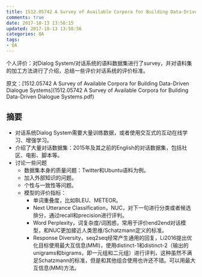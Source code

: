 ```yaml
---
title: 1512.05742 A Survey of Available Corpora for Building Data-Driven Dialogue Systems
comments: true
date: 2017-10-13 13:58:15
updated: 2017-10-13 13:58:56
categories: QA
tags:
- QA
---
```

个人评价：对Dialog System/对话系统的语料数据集进行了survey，并对语料集的加工方法进行了介绍，总结一些评价对话系统的评价标准。

<!-- more -->

原文：[1512.05742 A Survey of Available Corpora for Building Data-Driven Dialogue Systems](1512.05742 A Survey of Available Corpora for Building Data-Driven Dialogue Systems.pdf)



## 摘要

* 对话系统Dialog System需要大量训练数据，或者使用交互式的互动在线学习、增强学习。
* 介绍了大量对话数据集：2015年及其之前的English的对话数据集，包括社区、电影、脚本等。
* 讨论一些问题
    * 数据集本身的质量问题：Twitter和Ubuntu语料为例。
    * 加入外部知识的问题。
    * 个性与一致性等问题。
    * 模型的评价指标：
        * 单词重叠度，比如BLEU、METEOR。
        * Next Utterance Classification，NUC，对下一句进行分类或者候选排分，通过recall和precision进行评判。
        * Word Perplexity，词复杂度/词困惑，常用于评价end2end对话模型，和NUC更加接近人类思维/Schatzmann定义的标准。
        * Response Diversity，seq2seq经常产生通用的回复，Li2016提出优化目标使用最大互信息(MMI)，使用distinct-1和distinct-2（输出的unigrams和bigrams，即一元组和二元组）进行评判，这种虽然不满足Schatzmann的标准，但是和其他组合使用也许还不错。可以用最大互信息(MMI)方法。